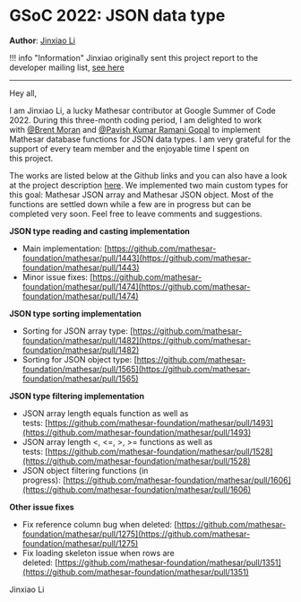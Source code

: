 # GSoC 2022: JSON data type

**Author**: [Jinxiao Li](https://github.com/Jinxiao0302)

!!! info "Information"
    Jinxiao originally sent this project report to the developer mailing list, [see here](https://groups.google.com/a/mathesar.org/g/mathesar-developers/c/7iHlVobzW08)



---

Hey all, 

I am Jinxiao Li, a lucky Mathesar contributor at Google Summer of Code 2022. During this three-month coding period, I am delighted to work with [@Brent Moran](mailto:brent@mathesar-foundation.org) and [@Pavish Kumar Ramani Gopal](mailto:pavish@mathesar-foundation.org) to implement Mathesar database functions for JSON data types. I am very grateful for the support of every team member and the enjoyable time I spent on this project.

The works are listed below at the Github links and you can also have a look at the project description [here](https://summerofcode.withgoogle.com/programs/2022/archive/projects/ggLRaaH3). We implemented two main custom types for this goal: Mathesar JSON array and Mathesar JSON object. Most of the functions are settled down while a few are in progress but can be completed very soon. Feel free to leave comments and suggestions.

**JSON type reading and casting implementation**

- Main implementation: [https://github.com/mathesar-foundation/mathesar/pull/1443](https://github.com/mathesar-foundation/mathesar/pull/1443)  
- Minor issue fixes: [https://github.com/mathesar-foundation/mathesar/pull/1474](https://github.com/mathesar-foundation/mathesar/pull/1474)

**JSON type sorting implementation**

- Sorting for JSON array type: [https://github.com/mathesar-foundation/mathesar/pull/1482](https://github.com/mathesar-foundation/mathesar/pull/1482)
- Sorting for JSON object type: [https://github.com/mathesar-foundation/mathesar/pull/1565](https://github.com/mathesar-foundation/mathesar/pull/1565)

**JSON type filtering implementation**

- JSON array length equals function as well as tests: [https://github.com/mathesar-foundation/mathesar/pull/1493](https://github.com/mathesar-foundation/mathesar/pull/1493)
- JSON array length <, <=, >, >= functions as well as tests: [https://github.com/mathesar-foundation/mathesar/pull/1528](https://github.com/mathesar-foundation/mathesar/pull/1528)
- JSON object filtering functions (in progress): [https://github.com/mathesar-foundation/mathesar/pull/1606](https://github.com/mathesar-foundation/mathesar/pull/1606)

**Other issue fixes**

- Fix reference column bug when deleted: [https://github.com/mathesar-foundation/mathesar/pull/1275](https://github.com/mathesar-foundation/mathesar/pull/1275)
- Fix loading skeleton issue when rows are deleted: [https://github.com/mathesar-foundation/mathesar/pull/1351](https://github.com/mathesar-foundation/mathesar/pull/1351)

Jinxiao Li
